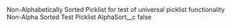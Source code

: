 <?xml version="1.0" encoding="UTF-8"?>
<CustomMetadata xmlns="http://soap.sforce.com/2006/04/metadata" xmlns:xsi="http://www.w3.org/2001/XMLSchema-instance" xmlns:xsd="http://www.w3.org/2001/XMLSchema">
    <description>Non-Alphabetically Sorted Picklist for test of universal picklist functionality</description>
    <label>Non-Alpha Sorted Test Picklist</label>
    <values>
        <field>AlphaSort__c</field>
        <value xsi:type="xsd:boolean">false</value>
    </values>
</CustomMetadata>
